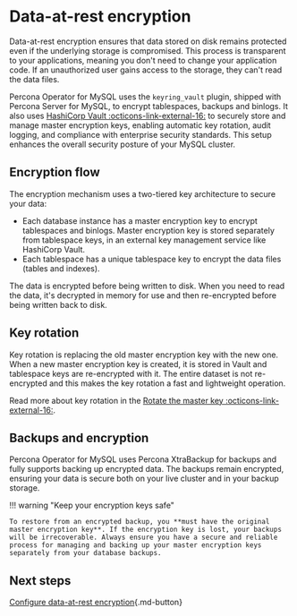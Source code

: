 # Data-at-rest encryption

Data-at-rest encryption ensures that data stored on disk remains protected even if the underlying storage is compromised. This process is transparent to your applications, meaning you don't need to change your application code. If an unauthorized user gains access to the storage, they can't read the data files.

Percona Operator for MySQL uses the `keyring_vault` plugin, shipped with Percona Server for MySQL, to encrypt tablespaces, backups and binlogs. It also uses [HashiCorp Vault :octicons-link-external-16:](https://www.vaultproject.io/) to securely store and manage master encryption keys, enabling automatic key rotation, audit logging, and compliance with enterprise security standards. This setup enhances the overall security posture of your MySQL cluster.

## Encryption flow

The encryption mechanism uses a two-tiered key architecture to secure your data:

* Each database instance has a master encryption key to encrypt tablespaces and binlogs. Master encryption key is stored separately from tablespace keys, in an external key management service like HashiCorp Vault.
* Each tablespace has a unique tablespace key to encrypt the data files (tables and indexes).

The data is encrypted before being written to disk. When you need to read the data, it's decrypted in memory for use and then re-encrypted before being written back to disk.

## Key rotation

Key rotation is replacing the old master encryption key with the new one. When a new master encryption key is created, it is stored in Vault and tablespace keys are re-encrypted with it. The entire dataset is not re-encrypted and this makes the key rotation a fast and lightweight operation.

Read more about key rotation in the [Rotate the master key :octicons-link-external-16:](https://docs.percona.com/percona-server/8.0/rotating-master-key.html).

## Backups and encryption

Percona Operator for MySQL uses Percona XtraBackup for backups and fully supports backing up encrypted data. The backups remain encrypted, ensuring your data is secure both on your live cluster and in your backup storage.

!!! warning "Keep your encryption keys safe"

    To restore from an encrypted backup, you **must have the original master encryption key**. If the encryption key is lost, your backups will be irrecoverable. Always ensure you have a secure and reliable process for managing and backing up your master encryption keys separately from your database backups.


## Next steps

[Configure data-at-rest encryption](encryption-setup.md){.md-button}


